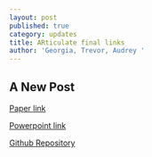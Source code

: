 ```yaml
---
layout: post
published: true
category: updates
title: ARticulate final links
author: 'Georgia, Trevor, Audrey '
---
```

## A New Post

[Paper link](https://docs.google.com/document/d/1_anJtJOHGxKtoTUx2k-P6CMbBMfvp1vFV5lP1z_e01w/edit?usp=sharing)

[Powerpoint link](https://docs.google.com/presentation/d/1cnIxObfAqbWjo-_8ebgvQ1g_QtF_3hI3t96wK0FFHpE/edit?usp=sharing) 

[Github Repository](https://github.com/TrevorMorrisey/ARticulate)
